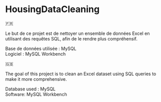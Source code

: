 # HousingDataCleaning

🇫🇷

Le but de ce projet est de nettoyer un ensemble de données Excel en utilisant des requêtes SQL, afin de le rendre plus compréhensif.

Base de données utilisée : MySQL  
Logiciel : MySQL Workbench

🇬🇧

The goal of this project is to clean an Excel dataset using SQL queries to make it more comprehensive.

Database used : MySQL  
Software: MySQL Workbench
